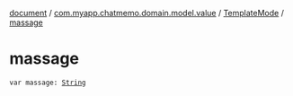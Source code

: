 [document](../../index.md) / [com.myapp.chatmemo.domain.model.value](../index.md) / [TemplateMode](index.md) / [massage](./massage.md)

# massage

`var massage: `[`String`](https://kotlinlang.org/api/latest/jvm/stdlib/kotlin/-string/index.html)